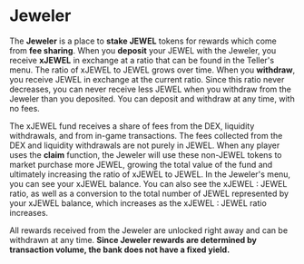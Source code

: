 # Jeweler

The **Jeweler** is a place to **stake JEWEL** tokens for rewards which come from **fee sharing**. When you **deposit** your JEWEL with the Jeweler, you receive **xJEWEL** in exchange at a ratio that can be found in the Teller's menu. The ratio of xJEWEL to JEWEL grows over time. When you **withdraw**, you receive JEWEL in exchange at the current ratio. Since this ratio never decreases, you can never receive less JEWEL when you withdraw from the Jeweler than you deposited. You can deposit and withdraw at any time, with no fees.

The xJEWEL fund receives a share of fees from the DEX, liquidity withdrawals, and from in-game transactions. The fees collected from the DEX and liquidity withdrawals are not purely in JEWEL. When any player uses the **claim** function, the Jeweler will use these non-JEWEL tokens to market purchase more JEWEL, growing the total value of the fund and ultimately increasing the ratio of xJEWEL to JEWEL. In the Jeweler's menu, you can see your xJEWEL balance. You can also see the xJEWEL : JEWEL ratio, as well as a conversion to the total number of JEWEL represented by your xJEWEL balance, which increases as the xJEWEL : JEWEL ratio increases.

All rewards received from the Jeweler are unlocked right away and can be withdrawn at any time. **Since Jeweler rewards are determined by transaction volume, the bank does not have a fixed yield.**
